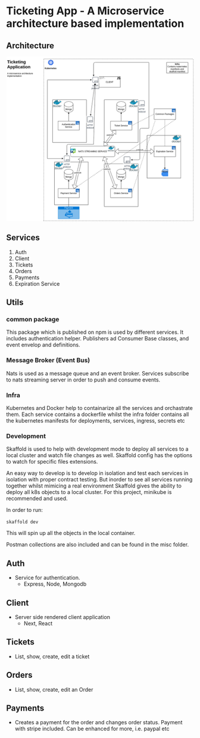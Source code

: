 # Ticketing App - A Microservice architecture based implementation

## Architecture

![Alt text](./misc/ticketing-architecture-1.png?raw=true 'A Microservice architectural approach')

## Services

1. Auth
2. Client
3. Tickets
4. Orders
5. Payments
6. Expiration Service

## Utils

### common package

This package which is published on npm is used by different services. It includes authentication helper. Publishers ad Consumer Base classes, and event envelop and definitions.

### Message Broker (Event Bus)

Nats is used as a message queue and an event broker. Services subscribe to nats streaming server in order to push and consume events.

### Infra

Kubernetes and Docker help to containarize all the services and orchastrate them. Each service contains a dockerfile whilst the infra folder contains all the kubernetes manifests for deployments, services, ingress, secrets etc

### Development

Skaffold is used to help with development mode to deploy all services to a local cluster and watch file changes as well.
Skaffold config has the options to watch for specific files extensions.

An easy way to develop is to develop in isolation and test each services in isolation with proper contract testing. But inorder to see all services running together whilst mimicing a real environment Skaffold gives the ability to deploy all k8s objects to a local cluster. For this project, minikube is recommended and used.

In order to run:

`skaffold dev`

This will spin up all the objects in the local container.

Postman collections are also included and can be found in the misc folder.

## Auth

- Service for authentication.
  - Express, Node, Mongodb

## Client

- Server side rendered client application
  - Next, React

## Tickets

- List, show, create, edit a ticket

## Orders

- List, show, create, edit an Order

## Payments

- Creates a payment for the order and changes order status. Payment with stripe included. Can be enhanced for more, i.e. paypal etc
